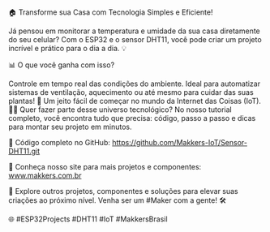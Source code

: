 🏠 Transforme sua Casa com Tecnologia Simples e Eficiente!

Já pensou em monitorar a temperatura e umidade da sua casa diretamente do seu celular? Com o ESP32 e o sensor DHT11, você pode criar um projeto incrível e prático para o dia a dia. 💡

📊 O que você ganha com isso?

Controle em tempo real das condições do ambiente. Ideal para automatizar sistemas de ventilação, aquecimento ou até mesmo para cuidar das suas plantas! 🌱 Um jeito fácil de começar no mundo da Internet das Coisas (IoT). 👩‍💻 Quer fazer parte desse universo tecnológico? No nosso tutorial completo, você encontra tudo que precisa: código, passo a passo e dicas para montar seu projeto em minutos.

🔗 Código completo no GitHub: https://github.com/Makkers-IoT/Sensor-DHT11.git

🔗 Conheça nosso site para mais projetos e componentes: www.makkers.com.br

🚀 Explore outros projetos, componentes e soluções para elevar suas criações ao próximo nível. Venha ser um #Maker com a gente! 🛠️

🌐 #ESP32Projects #DHT11 #IoT #MakkersBrasil
